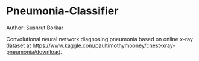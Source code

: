 # Pneumonia-Classifier

Author: Sushrut Borkar

Convolutional neural network diagnosing pneumonia based on online x-ray dataset at 
https://www.kaggle.com/paultimothymooney/chest-xray-pneumonia/download.




